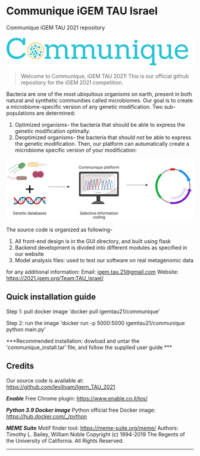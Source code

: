 # Communique iGEM TAU Israel
Communique iGEM TAU 2021 repository

![Alt text](/logo.png?raw=true "Title")

>Welcome to Communique, iGEM TAU 2021!
>This is our official github repository for the iGEM 2021 competition. 

Bacteria are one of the most ubiquitous organisms on earth, present in both natural and synthetic communities called microbiomes. 
Our goal is to create a microbiome‫-‬specific version of any genetic modification. Two sub-populations are determined:
1. Optimized organisms- the bacteria that should be able to express the genetic modification optimally.
2. Deoptimized organisms- the bacteria that *should not* be able to express the genetic modification.
Then, our platform can autumatically create a microbiome specific version of your modification:

![Alt text](/illustration.png?raw=true "Title")


The source code is organized as following- 
1. All front-end design is in the GUI directory, and built using flask
2. Backend development is divided into different modules as specified in our website
3. Model analysis files: used to test our software on real metagenomic data

for any additional information:
Email: igem.tau.21@gmail.com
Website: https://2021.igem.org/Team:TAU_Israel/


## Quick installation guide
Step 1: pull docker image
'docker pull igemtau21/communique'

Step 2: run the image
'docker run -p 5000:5000 igemtau21/communique python main.py'

***Recommended installation: dowload and untar the 'communique_install.tar' file, and follow the supplied user guide ***



## Credits

Our source code is available at: https://github.com/leviliyam/Igem_TAU_2021

***Enable***
Free Chrome plugin: https://www.enable.co.il/tos/

***Python 3.9 Docker image***
Python official free Docker image: https://hub.docker.com/_/python

***MEME Suite***
Motif finder tool: https://meme-suite.org/meme/
Authors: Timothy L. Bailey, William Noble
Copyright (c) 1994-2019 The Regents of the University of California. All Rights Reserved.

********************************
